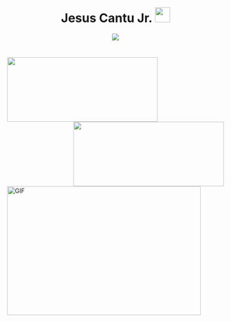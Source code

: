 <h1 align="center"> Jesus Cantu Jr. <img src="https://media.giphy.com/media/hvRJCLFzcasrR4ia7z/giphy.gif" width="35"></h1>
<!-- Heading 1 element centered with the name "Jesus Cantu Jr." and an image -->

<p align="center">
  <a href="https://github.com/fairyland0926">
    <img src="https://readme-typing-svg.herokuapp.com/?lines=Researcher;Data%20Scientist;Software%20Engineer;Data%20Engineer;5%2B%20years%20of%20coding%20experience;Always%20learning%20new%20tech&font=Pacifico&center=true&width=550&height=80&color=2A9D2A&vCenter=true&size=45%22">
  </a>
</p>
<!-- Paragraph element centered with a link to a GitHub profile and an image with multiple lines of text -->

<h1 align="center"></h1>
<!-- Empty heading 1 element centered -->

<!-- Image aligned to the left displaying GitHub statistics -->
<img align="left" src="https://github-readme-stats.vercel.app/api?username=jesusc1&count_private=true&show_icons=true&theme=dark" width="350" height="150">

<!-- Image aligned to the right displaying the top programming languages used -->
<img align="right" src="https://github-readme-stats.vercel.app/api/top-langs/?username=jesusc1&layout=compact&theme=dark&langs_count=10" width="350" height="150">

<img height="150" />
<!-- Image tag with the height attribute set to 150 -->

<br><br>
<!-- Line breaks -->

<img align="center" alt="GIF" src="https://media.giphy.com/media/VbnUQpnihPSIgIXuZv/giphy.gif" width="450px" height="300px" />
<!-- Image aligned to the right with alt text and source pointing to a GIF -->

<br><br>
<!-- Line breaks -->

